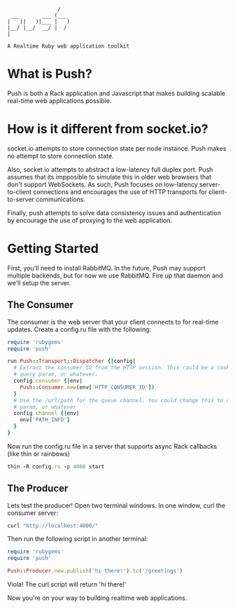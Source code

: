                     /
     ___       ___ (___
    |   )|   )|___ |   )
    |__/ |__/  __/ |  /
    |
    
    A Realtime Ruby web application toolkit

# What is Push?

Push is both a Rack application and Javascript that makes building scalable real-time web applications possible.

# How is it different from socket.io?

socket.io attempts to store connection state per node instance. Push makes no attempt to store connection state.

Also, socket.io attempts to abstract a low-latency full duplex port. Push assumes that its impposible to simulate this in older web browsers that don't support WebSockets. As such, Push focuses on low-latency server-to-client connections and encourages the use of HTTP transports for client-to-server communications.

Finally, push attempts to solve data consistency issues and authentication by encourage the use of proxying to the web application.

# Getting Started

First, you'll need to install RabbitMQ. In the future, Push may support multiple backends, but for now we use RabbitMQ. Fire up that daemon and we'll setup the server.

## The Consumer

The consumer is the web server that your client connects to for real-time updates. Create a config.ru file with the following:

```ruby
require 'rubygems'
require 'push'

run Push::Transport::Dispatcher {|config|
  # Extract the consumer ID from the HTTP session. This could be a cookie
  # query param, or whatever.
  config.consumer {|env|
    Push::Consumer.new(env['HTTP_CONSUMER_ID'])
  }
  # Use the /url/path for the queue channel. You could change this to a query
  # param, or whatever
  config.channel {|env|
    env['PATH_INFO']
  }
}
```

Now run the config.ru file in a server that supports async Rack callbacks (like thin or rainbows)

```ruby
thin -R config.ru -p 4000 start
```

## The Producer

Lets test the producer! Open two terminal windows. In one window, curl the consumer server:

```sh
curl "http://localhost:4000/"
```

Then run the following script in another terminal:

```ruby
require 'rubygems'
require 'push'

Push::Producer.new.publish('hi there!').to('/greetings')
```

Viola! The curl script will return 'hi there!'

Now you're on your way to building realtime web applications.
